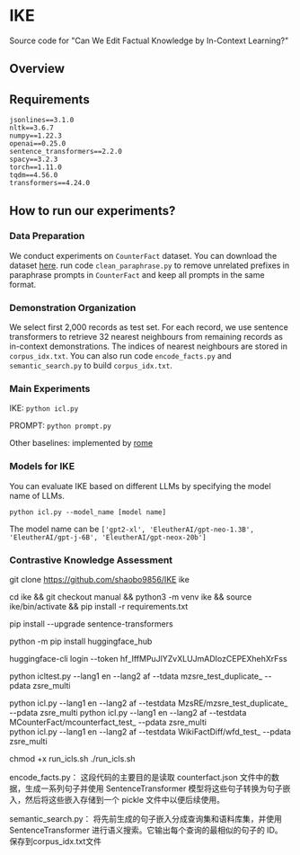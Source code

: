 # IKE
Source code for "Can We Edit Factual Knowledge by In-Context Learning?"
## Overview
## Requirements
```
jsonlines==3.1.0
nltk==3.6.7
numpy==1.22.3
openai==0.25.0
sentence_transformers==2.2.0
spacy==3.2.3
torch==1.11.0
tqdm==4.56.0
transformers==4.24.0

```
## How to run our experiments?
### Data Preparation
We conduct experiments on `CounterFact` dataset. You can download the dataset [here](https://rome.baulab.info/data/dsets/counterfact.json).
run code `clean_paraphrase.py` to remove unrelated prefixes in paraphrase prompts in `CounterFact` and keep all prompts in the same format.

### Demonstration Organization
We select first 2,000 records as test set. For each record, we use sentence transformers to retrieve 32 nearest neighbours from remaining records as in-context demonstrations. The indices of nearest neighbours are stored in `corpus_idx.txt`. You can also run code `encode_facts.py` and `semantic_search.py` to build `corpus_idx.txt`. 

### Main Experiments
IKE: `python icl.py`

PROMPT: `python prompt.py`

Other baselines: implemented by [rome](https://github.com/kmeng01/rome)

### Models for IKE

You can evaluate IKE based on different LLMs by specifying the model name of LLMs.

```
python icl.py --model_name [model name]
```
The model name can be `['gpt2-xl', 'EleutherAI/gpt-neo-1.3B', 'EleutherAI/gpt-j-6B', 'EleutherAI/gpt-neox-20b']`

### Contrastive Knowledge Assessment

git clone https://github.com/shaobo9856/IKE ike

cd ike && git checkout manual && python3 -m venv ike && source ike/bin/activate && pip install -r requirements.txt

pip install --upgrade sentence-transformers

python -m pip install huggingface_hub

huggingface-cli login --token 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

python icltest.py --lang1 en --lang2 af --tdata mzsre_test_duplicate_ --pdata zsre_multi 

python icl.py --lang1 en --lang2 af --testdata MzsRE/mzsre_test_duplicate_ --pdata zsre_multi 
python icl.py --lang1 en --lang2 af --testdata MCounterFact/mcounterfact_test_ --pdata zsre_multi  
python icl.py --lang1 en --lang2 af --testdata WikiFactDiff/wfd_test_ --pdata zsre_multi  

chmod +x run_icls.sh
./run_icls.sh


encode_facts.py：  这段代码的主要目的是读取 counterfact.json 文件中的数据，生成一系列句子并使用 SentenceTransformer 模型将这些句子转换为句子嵌入，然后将这些嵌入存储到一个 pickle 文件中以便后续使用。

semantic_search.py： 将先前生成的句子嵌入分成查询集和语料库集，并使用 SentenceTransformer 进行语义搜索。它输出每个查询的最相似的句子的 ID。 保存到corpus_idx.txt文件











